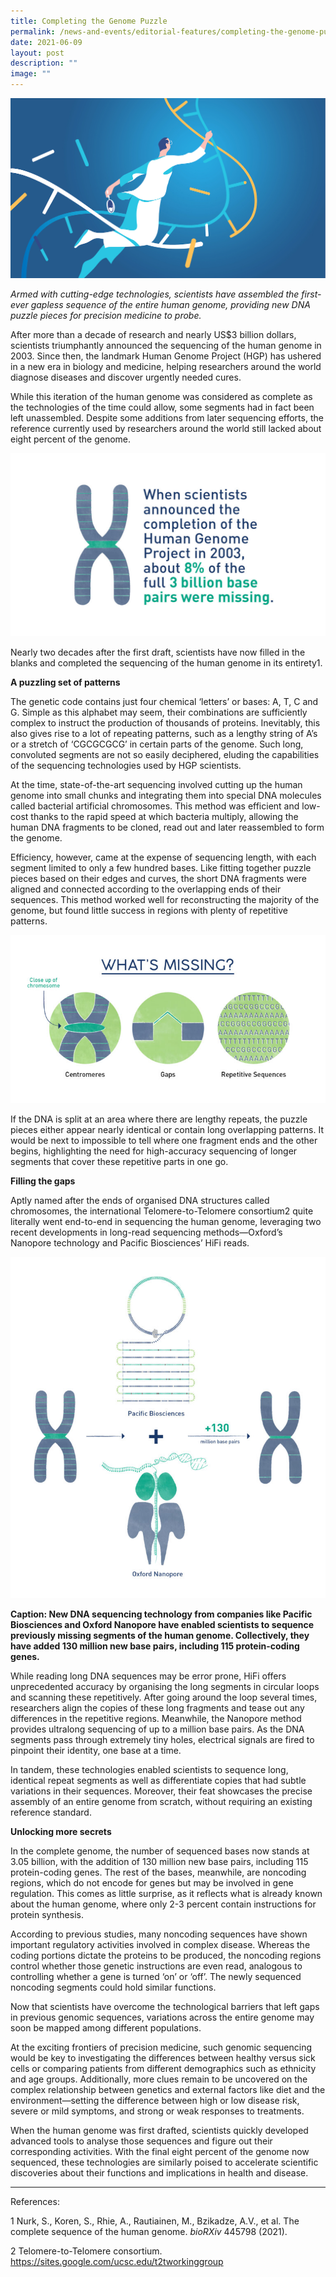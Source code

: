 ```yaml
---
title: Completing the Genome Puzzle
permalink: /news-and-events/editorial-features/completing-the-genome-puzzle/
date: 2021-06-09
layout: post
description: ""
image: ""
---
```

![](/images/Resources/Editorial%20Features/2021/shutterstock_1935248822_resized.jpg)

_Armed with cutting-edge technologies, scientists have assembled the first-ever gapless sequence of the entire human genome, providing new DNA puzzle pieces for precision medicine to probe._

After more than a decade of research and nearly US$3 billion dollars, scientists triumphantly announced the sequencing of the human genome in 2003. Since then, the landmark Human Genome Project (HGP) has ushered in a new era in biology and medicine, helping researchers around the world diagnose diseases and discover urgently needed cures.

While this iteration of the human genome was considered as complete as the technologies of the time could allow, some segments had in fact been left unassembled. Despite some additions from later sequencing efforts, the reference currently used by researchers around the world still lacked about eight percent of the genome.

![](/images/Resources/Editorial%20Features/2021/precise_genomic-puzzle-part-1-1024x596%20(1).jpg)

Nearly two decades after the first draft, scientists have now filled in the blanks and completed the sequencing of the human genome in its entirety1.

**A puzzling set of patterns**

The genetic code contains just four chemical ‘letters’ or bases: A, T, C and G. Simple as this alphabet may seem, their combinations are sufficiently complex to instruct the production of thousands of proteins. Inevitably, this also gives rise to a lot of repeating patterns, such as a lengthy string of A’s or a stretch of ‘CGCGCGCG’ in certain parts of the genome. Such long, convoluted segments are not so easily deciphered, eluding the capabilities of the sequencing technologies used by HGP scientists.

At the time, state-of-the-art sequencing involved cutting up the human genome into small chunks and integrating them into special DNA molecules called bacterial artificial chromosomes. This method was efficient and low-cost thanks to the rapid speed at which bacteria multiply, allowing the human DNA fragments to be cloned, read out and later reassembled to form the genome.

Efficiency, however, came at the expense of sequencing length, with each segment limited to only a few hundred bases. Like fitting together puzzle pieces based on their edges and curves, the short DNA fragments were aligned and connected according to the overlapping ends of their sequences. This method worked well for reconstructing the majority of the genome, but found little success in regions with plenty of repetitive patterns.

![](/images/Resources/Editorial%20Features/2021/precise_genomic-puzzle-part-2-768x410.jpg)

If the DNA is split at an area where there are lengthy repeats, the puzzle pieces either appear nearly identical or contain long overlapping patterns. It would be next to impossible to tell where one fragment ends and the other begins, highlighting the need for high-accuracy sequencing of longer segments that cover these repetitive parts in one go.

**Filling the gaps**

Aptly named after the ends of organised DNA structures called chromosomes, the international Telomere-to-Telomere consortium2 quite literally went end-to-end in sequencing the human genome, leveraging two recent developments in long-read sequencing methods—Oxford’s Nanopore technology and Pacific Biosciences’ HiFi reads.

![](/images/Resources/Editorial%20Features/2021/precise_genomic-puzzle-part-3-768x831.jpg)

**Caption: New DNA sequencing technology from companies like Pacific Biosciences and Oxford Nanopore have enabled scientists to sequence previously missing segments of the human genome. Collectively, they have added 130 million new base pairs, including 115 protein-coding genes.**

While reading long DNA sequences may be error prone, HiFi offers unprecedented accuracy by organising the long segments in circular loops and scanning these repetitively. After going around the loop several times, researchers align the copies of these long fragments and tease out any differences in the repetitive regions. Meanwhile, the Nanopore method provides ultralong sequencing of up to a million base pairs. As the DNA segments pass through extremely tiny holes, electrical signals are fired to pinpoint their identity, one base at a time.

In tandem, these technologies enabled scientists to sequence long, identical repeat segments as well as differentiate copies that had subtle variations in their sequences. Moreover, their feat showcases the precise assembly of an entire genome from scratch, without requiring an existing reference standard.

**Unlocking more secrets**

In the complete genome, the number of sequenced bases now stands at 3.05 billion, with the addition of 130 million new base pairs, including 115 protein-coding genes. The rest of the bases, meanwhile, are noncoding regions, which do not encode for genes but may be involved in gene regulation. This comes as little surprise, as it reflects what is already known about the human genome, where only 2-3 percent contain instructions for protein synthesis.

According to previous studies, many noncoding sequences have shown important regulatory activities involved in complex disease. Whereas the coding portions dictate the proteins to be produced, the noncoding regions control whether those genetic instructions are even read, analogous to controlling whether a gene is turned ‘on’ or ‘off’. The newly sequenced noncoding segments could hold similar functions.

Now that scientists have overcome the technological barriers that left gaps in previous genomic sequences, variations across the entire genome may soon be mapped among different populations.

At the exciting frontiers of precision medicine, such genomic sequencing would be key to investigating the differences between healthy versus sick cells or comparing patients from different demographics such as ethnicity and age groups. Additionally, more clues remain to be uncovered on the complex relationship between genetics and external factors like diet and the environment—setting the difference between high or low disease risk, severe or mild symptoms, and strong or weak responses to treatments.

When the human genome was first drafted, scientists quickly developed advanced tools to analyse those sequences and figure out their corresponding activities. With the final eight percent of the genome now sequenced, these technologies are similarly poised to accelerate scientific discoveries about their functions and implications in health and disease.

* * *

References:

1 Nurk, S., Koren, S., Rhie, A., Rautiainen, M., Bzikadze, A.V., et al. The complete sequence of the human genome. _bioRXiv_ 445798 (2021).

2 Telomere-to-Telomere consortium. https://sites.google.com/ucsc.edu/t2tworkinggroup